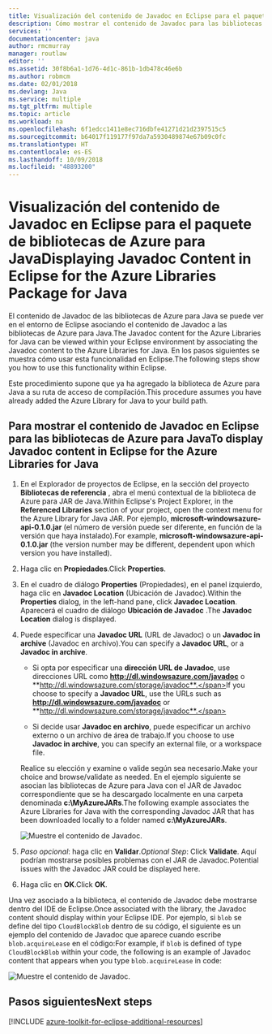 ```yaml
---
title: Visualización del contenido de Javadoc en Eclipse para el paquete de bibliotecas de Azure para Java
description: Cómo mostrar el contenido de Javadoc para las bibliotecas de Azure en Eclipse
services: ''
documentationcenter: java
author: rmcmurray
manager: routlaw
editor: ''
ms.assetid: 30f8b6a1-1d76-4d1c-861b-1db478c46e6b
ms.author: robmcm
ms.date: 02/01/2018
ms.devlang: Java
ms.service: multiple
ms.tgt_pltfrm: multiple
ms.topic: article
ms.workload: na
ms.openlocfilehash: 6f1edcc1411e8ec716dbfe41271d21d2397515c5
ms.sourcegitcommit: b64017f119177f97da7a5930489874e67b09c0fc
ms.translationtype: HT
ms.contentlocale: es-ES
ms.lasthandoff: 10/09/2018
ms.locfileid: "48893200"
---
```

# <a name="displaying-javadoc-content-in-eclipse-for-the-azure-libraries-package-for-java"></a><span data-ttu-id="6776f-103">Visualización del contenido de Javadoc en Eclipse para el paquete de bibliotecas de Azure para Java</span><span class="sxs-lookup"><span data-stu-id="6776f-103">Displaying Javadoc Content in Eclipse for the Azure Libraries Package for Java</span></span>

<span data-ttu-id="6776f-104">El contenido de Javadoc de las bibliotecas de Azure para Java se puede ver en el entorno de Eclipse asociando el contenido de Javadoc a las bibliotecas de Azure para Java.</span><span class="sxs-lookup"><span data-stu-id="6776f-104">The Javadoc content for the Azure Libraries for Java can be viewed within your Eclipse environment by associating the Javadoc content to the Azure Libraries for Java.</span></span> <span data-ttu-id="6776f-105">En los pasos siguientes se muestra cómo usar esta funcionalidad en Eclipse.</span><span class="sxs-lookup"><span data-stu-id="6776f-105">The following steps show you how to use this functionality within Eclipse.</span></span>

<span data-ttu-id="6776f-106">Este procedimiento supone que ya ha agregado la biblioteca de Azure para Java a su ruta de acceso de compilación.</span><span class="sxs-lookup"><span data-stu-id="6776f-106">This procedure assumes you have already added the Azure Library for Java to your build path.</span></span>

## <a name="to-display-javadoc-content-in-eclipse-for-the-azure-libraries-for-java"></a><span data-ttu-id="6776f-107">Para mostrar el contenido de Javadoc en Eclipse para las bibliotecas de Azure para Java</span><span class="sxs-lookup"><span data-stu-id="6776f-107">To display Javadoc content in Eclipse for the Azure Libraries for Java</span></span>

1. <span data-ttu-id="6776f-108">En el Explorador de proyectos de Eclipse, en la sección del proyecto **Bibliotecas de referencia** , abra el menú contextual de la biblioteca de Azure para JAR de Java.</span><span class="sxs-lookup"><span data-stu-id="6776f-108">Within Eclipse's Project Explorer, in the **Referenced Libraries** section of your project, open the context menu for the Azure Library for Java JAR.</span></span> <span data-ttu-id="6776f-109">Por ejemplo, **microsoft-windowsazure-api-0.1.0.jar** (el número de versión puede ser diferente, en función de la versión que haya instalado).</span><span class="sxs-lookup"><span data-stu-id="6776f-109">For example, **microsoft-windowsazure-api-0.1.0.jar** (the version number may be different, dependent upon which version you have installed).</span></span>

1. <span data-ttu-id="6776f-110">Haga clic en **Propiedades**.</span><span class="sxs-lookup"><span data-stu-id="6776f-110">Click **Properties**.</span></span>

1. <span data-ttu-id="6776f-111">En el cuadro de diálogo **Properties** (Propiedades), en el panel izquierdo, haga clic en **Javadoc Location** (Ubicación de Javadoc).</span><span class="sxs-lookup"><span data-stu-id="6776f-111">Within the **Properties** dialog, in the left-hand pane, click **Javadoc Location**.</span></span> <span data-ttu-id="6776f-112">Aparecerá el cuadro de diálogo **Ubicación de Javadoc** .</span><span class="sxs-lookup"><span data-stu-id="6776f-112">The **Javadoc Location** dialog is displayed.</span></span>

1. <span data-ttu-id="6776f-113">Puede especificar una **Javadoc URL** (URL de Javadoc) o un **Javadoc in archive** (Javadoc en archivo).</span><span class="sxs-lookup"><span data-stu-id="6776f-113">You can specify a **Javadoc URL**, or a **Javadoc in archive**.</span></span>

   * <span data-ttu-id="6776f-114">Si opta por especificar una **dirección URL de Javadoc**, use direcciones URL como **http://dl.windowsazure.com/javadoc** o **http://dl.windowsazure.com/storage/javadoc**.</span><span class="sxs-lookup"><span data-stu-id="6776f-114">If you choose to specify a **Javadoc URL**, use the URLs such as **http://dl.windowsazure.com/javadoc** or **http://dl.windowsazure.com/storage/javadoc**.</span></span>

   * <span data-ttu-id="6776f-115">Si decide usar **Javadoc en archivo**, puede especificar un archivo externo o un archivo de área de trabajo.</span><span class="sxs-lookup"><span data-stu-id="6776f-115">If you choose to use **Javadoc in archive**, you can specify an external file, or a workspace file.</span></span>

   <span data-ttu-id="6776f-116">Realice su elección y examine o valide según sea necesario.</span><span class="sxs-lookup"><span data-stu-id="6776f-116">Make your choice and browse/validate as needed.</span></span> <span data-ttu-id="6776f-117">En el ejemplo siguiente se asocian las bibliotecas de Azure para Java con el JAR de Javadoc correspondiente que se ha descargado localmente en una carpeta denominada **c:\MyAzureJARs**.</span><span class="sxs-lookup"><span data-stu-id="6776f-117">The following example associates the Azure Libraries for Java with the corresponding Javadoc JAR that has been downloaded locally to a folder named **c:\MyAzureJARs**.</span></span>

   ![Muestre el contenido de Javadoc.][ic553487]

1. <span data-ttu-id="6776f-119">*Paso opcional*: haga clic en **Validar**.</span><span class="sxs-lookup"><span data-stu-id="6776f-119">*Optional Step*: Click **Validate**.</span></span> <span data-ttu-id="6776f-120">Aquí podrían mostrarse posibles problemas con el JAR de Javadoc.</span><span class="sxs-lookup"><span data-stu-id="6776f-120">Potential issues with the Javadoc JAR could be displayed here.</span></span>

1. <span data-ttu-id="6776f-121">Haga clic en **OK**.</span><span class="sxs-lookup"><span data-stu-id="6776f-121">Click **OK**.</span></span>

<span data-ttu-id="6776f-122">Una vez asociado a la biblioteca, el contenido de Javadoc debe mostrarse dentro del IDE de Eclipse.</span><span class="sxs-lookup"><span data-stu-id="6776f-122">Once associated with the library, the Javadoc content should display within your Eclipse IDE.</span></span> <span data-ttu-id="6776f-123">Por ejemplo, si `blob` se define del tipo `CloudBlockBlob` dentro de su código, el siguiente es un ejemplo del contenido de Javadoc que aparece cuando escribe `blob.acquireLease` en el código:</span><span class="sxs-lookup"><span data-stu-id="6776f-123">For example, if `blob` is defined of type `CloudBlockBlob` within your code, the following is an example of Javadoc content that appears when you type `blob.acquireLease` in code:</span></span>

![Muestre el contenido de Javadoc.][ic553488]

## <a name="next-steps"></a><span data-ttu-id="6776f-125">Pasos siguientes</span><span class="sxs-lookup"><span data-stu-id="6776f-125">Next steps</span></span>

[!INCLUDE [azure-toolkit-for-eclipse-additional-resources](../includes/azure-toolkit-for-eclipse-additional-resources.md)]

<!-- URL List -->

<!-- Legacy MSDN URL = https://msdn.microsoft.com/library/azure/hh698319.aspx -->

<!-- IMG List -->

[ic553487]: media/azure-toolkit-for-eclipse-displaying-javadoc-content-for-azure-libraries/ic553487.png
[ic553488]: media/azure-toolkit-for-eclipse-displaying-javadoc-content-for-azure-libraries/ic553488.png
